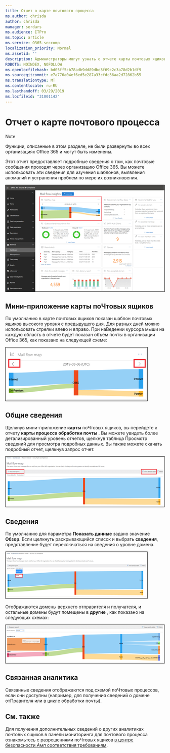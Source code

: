 ```yaml
---
title: Отчет о карте почтового процесса
ms.author: chrisda
author: chrisda
manager: serdars
ms.audience: ITPro
ms.topic: article
ms.service: O365-seccomp
localization_priority: Normal
ms.assetid: ''
description: Администраторы могут узнать о отчете карты почтовых ящиков в панели мониторинга "Управление почтовыми сообщениями" в центре безопасности _Амп_ соответствия требованиям.
ROBOTS: NOINDEX, NOFOLLOW
ms.openlocfilehash: bd05ff5cb78adb9dd89dbe3f69c2c3a78d2b1df9
ms.sourcegitcommit: e7a776a04ef6ed5e287a33cfdc36aa2d72862b55
ms.translationtype: MT
ms.contentlocale: ru-RU
ms.lasthandoff: 03/29/2019
ms.locfileid: "31001142"
---
```

# <a name="mail-flow-map-report"></a>Отчет о карте почтового процесса

> [!NOTE]
> Функции, описанные в этом разделе, не были развернуты во всех организациях Office 365 и могут быть изменены.

Этот отчет предоставляет подробные сведения о том, как почтовые сообщения проходят через организацию Office 365. Вы можете использовать эти сведения для изучения шаблонов, выявления аномалий и устранения проблем по мере их возникновения.

![Отчет карты поЧтовых ящиков на панели мониторинга "почтовые потоки" в центре безопасности _Амп_ соответствия требованиям](media/mail-flow-map-selected.png)

## <a name="mail-flow-map-widget"></a>Мини-приложение карты поЧтовых ящиков

По умолчанию в карте почтовых ящиков показан шаблон почтовых ящиков высокого уровня с предыдущего дня. Для разных дней можно использовать стрелки влево и вправо. При наВедении курсора мыши на каждую область в отчете будет показан объем почты в организации Office 365, как показано на следующей схеме:

![Стрелки влево и вправо в мини-приложении "карта процесса почты"](media/mail-flow-map-widget.png)

## <a name="overview"></a>Общие сведения

Щелкнув мини-приложение **карты** поЧтовых ящиков, вы перейдете к отчету **карты процесса обработки почты** . Вы можете увидеть более детализированный уровень отчетов, щелкнув таблица Просмотр сведений для просмотра подробных данных. Вы также можете скачать подробный отчет, щелкнув запрос отчет.

![Представление "Обзор" в отчете карты поЧтовых ящиков](media/mail-flow-map-overview.png)

## <a name="details"></a>Сведения

По умолчанию для параметра **Показать данные** задано значение **Обзор**. Если щелкнуть раскрывающийся список и выбрать **сведения**, представление будет переключаться на сведения о уровне домена.

![Выбор параметра "сведения в представлении" Показать данные для в обзоре в отчете карты поЧтовых ящиков "](media/mail-flow-map-select-detail.png)

Отображаются домены верхнего отправителя и получателя, и остальные домены будут помещены в **другие** , как показано на следующих схемах:

![Представление "сведения" в отчете о схеме почтового процесса](media/mail-flow-map-detail.png)

## <a name="related-insights"></a>Связанная аналитика

Связанные сведения отображаются под схемой поЧтовых процессов, если они доступны (например, для получения сведений о домене отПравителя или в цикле обработки почты).

## <a name="see-also"></a>См. также

Для получения дополнительных сведений о других аналитиках почтовых ящиков в панели мониторинга для почтового процесса ознакомьтесь с разрешениями поЧтовых ящиков [в центре безопасности _Амп_ соответствия требованиям](mail-flow-insights-v2.md).